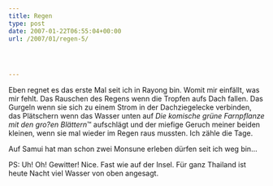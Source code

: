 ```yaml
---
title: Regen
type: post
date: 2007-01-22T06:55:04+00:00
url: /2007/01/regen-5/




---
```

Eben regnet es das erste Mal seit ich in Rayong bin. Womit mir einfällt, was mir fehlt. Das Rauschen des Regens wenn die Tropfen aufs Dach fallen. Das Gurgeln wenn sie sich zu einem Strom in der Dachziegelecke verbinden, das Plätschern wenn das Wasser unten auf _Die komische grüne Farnpflanze mit den gro?en Blättern_&trade; aufschlägt und der miefige Geruch meiner beiden kleinen, wenn sie mal wieder im Regen raus mussten. Ich zähle die Tage.

Auf Samui hat man schon zwei Monsune erleben dürfen seit ich weg bin...

PS: Uh! Oh! Gewitter! Nice. Fast wie auf der Insel. Für ganz Thailand ist heute Nacht viel Wasser von oben angesagt.
